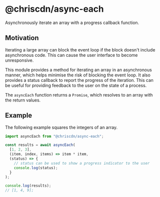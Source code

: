 # @chriscdn/async-each

Asynchronously iterate an array with a progress callback function.

## Motivation

Iterating a large array can block the event loop if the block doesn't include asynchronous code. This can cause the user interface to become unresponsive.

This module provides a method for iterating an array in an asynchronous manner, which helps minimise the risk of blocking the event loop. It also provides a status callback to report the progress of the iteration. This can be useful for providing feedback to the user on the state of a process.

The `asyncEach` function returns a `Promise`, which resolves to an array with the return values.

## Example

The following example squares the integers of an array.

```js
import asyncEach from "@chriscdn/async-each";

const results = await asyncEach(
  [1, 2, 3],
  (item, index, items) => item * item,
  (status) => {
    // status can be used to show a progress indicator to the user
    console.log(status);
  }
);

console.log(results);
// [1, 4, 9];
```
